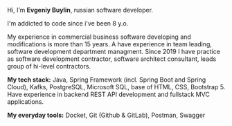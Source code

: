 Hi, I’m **Evgeniy Buylin**, russian software developer.

I'm addicted to code since i've been 8 y.o.

My experience in commercial business software developing and modifications is more than 15 years. A have experience in team leading, software development department managment. Since 2019 I have practice as software development contractor, software architect consultant, leads group of hi-level contractors.

**My tech stack:** Java, Spring Framework (incl. Spring Boot and Spring Cloud), Kafks, PostgreSQL, Microsoft SQL, base of HTML, CSS, Bootstrap 5. Have experience in backend REST API development and fullstack MVC applications.

**My everyday tools:** Docket, Git (Github & GitLab), Postman, Swagger
